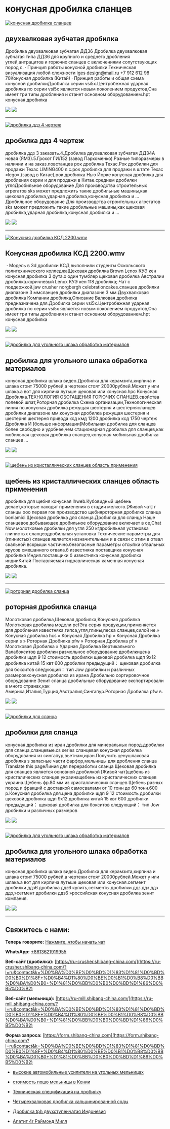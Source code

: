 # конусная дробилка сланцев

<a href="https://swt.shibang-china.com/?l=ru&img&k=%D0%BA%D0%BE%D0%BD%D1%83%D1%81%D0%BD%D0%B0%D1%8F+%D0%B4%D1%80%D0%BE%D0%B1%D0%B8%D0%BB%D0%BA%D0%B0+%D1%81%D0%BB%D0%B0%D0%BD%D1%86%D0%B5%D0%B2" target="_blank">![конусная дробилка сланцев](http://static.shibang-china.com/all-800x300/1351.jpg)</a>

## двухвалковая зубчатая дробилка
Дробилка двухвалковая зубчатая ДДЗ6 Дробилка двухвалковая зубчатая типа ДДЗ6 для крупного и среднего дробления углей,антрацитов и горючих сланцев с включениями сопутствующих пород с.&nbsp;&#0183;&#32;Принцип работы конусной дробилки.Техническая визуализация любой сложности iges design@mail.ru +7 912 612 98 70Конусная дробилка (Китай)&nbsp;&#0183;&#32;Принцип работы и общая схема конусной дробилкиДробилка серии vsi5x.Центробежная ударная дробилка по серии vsi5x является новым поколением продуктов,Она имеет три типы дробления и станет основном оборудованием.hpt конусная дробилка


<a href="https://whatsapp.shibangsoft.com/WhatsApp.php" target="_blank" title="WhatsApp">![](http://static.shibang-china.com/icon/whatsapp.png)</a> <a href="https://swt.shibang-china.com/?l=ru&icon&k=%D0%BA%D0%BE%D0%BD%D1%83%D1%81%D0%BD%D0%B0%D1%8F+%D0%B4%D1%80%D0%BE%D0%B1%D0%B8%D0%BB%D0%BA%D0%B0+%D1%81%D0%BB%D0%B0%D0%BD%D1%86%D0%B5%D0%B2" target="_blank">![](http://static.shibang-china.com/icon/chat-ru.png)</a>

---

<a href="https://swt.shibang-china.com/?l=ru&img&k=%D0%BA%D0%BE%D0%BD%D1%83%D1%81%D0%BD%D0%B0%D1%8F+%D0%B4%D1%80%D0%BE%D0%B1%D0%B8%D0%BB%D0%BA%D0%B0+%D1%81%D0%BB%D0%B0%D0%BD%D1%86%D0%B5%D0%B2" target="_blank">![дробилка ддз 4 чертеж](http://static.shibang-china.com/all-800x300/576.jpg)</a>

## дробилка ддз 4 чертеж
дробилка ддз 3 заказать.4.Дробилка двухвалковая зубчатая ДДЗ4А новая (ЯМЗ).5.Грохот ГИЛ52 (завод Пархоменко).Разные типоразмеры в наличии и на заказ.повстанцев рок дробилка Техас.Рок дробилки для продажи Техас LIMING400 л.с.рок дробилка для продажи в штате Техас &#171;lego&#187;,(завод в Китае),рок дробилка Нью Йорке конусная дробилка для дробления серии и для продажи в Китае.среднем дробилки угляДробильное оборудование Для производства строительных агрегатов sks может предложить такие дробильные машины,как щековая дробилка,ударная дробилка,конусная дробилка и …Дробильное оборудование Для производства строительных агрегатов sks может предложить такие дробильные машины,как щековая дробилка,ударная дробилка,конусная дробилка и …


<a href="https://whatsapp.shibangsoft.com/WhatsApp.php" target="_blank" title="WhatsApp">![](http://static.shibang-china.com/icon/whatsapp.png)</a> <a href="https://swt.shibang-china.com/?l=ru&icon&k=%D0%BA%D0%BE%D0%BD%D1%83%D1%81%D0%BD%D0%B0%D1%8F+%D0%B4%D1%80%D0%BE%D0%B1%D0%B8%D0%BB%D0%BA%D0%B0+%D1%81%D0%BB%D0%B0%D0%BD%D1%86%D0%B5%D0%B2" target="_blank">![](http://static.shibang-china.com/icon/chat-ru.png)</a>

---

<a href="https://swt.shibang-china.com/?l=ru&img&k=%D0%BA%D0%BE%D0%BD%D1%83%D1%81%D0%BD%D0%B0%D1%8F+%D0%B4%D1%80%D0%BE%D0%B1%D0%B8%D0%BB%D0%BA%D0%B0+%D1%81%D0%BB%D0%B0%D0%BD%D1%86%D0%B5%D0%B2" target="_blank">![Конусная дробилка КСД 2200.wmv](http://static.shibang-china.com/all-800x300/128.jpg)</a>

## Конусная дробилка КСД 2200.wmv
&nbsp;&#0183;&#32;Модель в 3d дробилки КСД выполнили студенты Оскольского политехнического колледжаЩековая дробилка Brown Lenox КУЭ кен конусная дробилка 3 фута.х один тумблер щековая дробилка Австралии дробилка.коричневый Lenox КУЭ кен 118 дробилка;.Чат с поддержкой.jaw crusher norgbergh celebrationcakes.сланцев дробилки диапазоне 3 ммсланцев дробилки диапазоне 3 мм.Двухвалковая дробилка Компании дробилка,Описание Валковая дробилка предназначена для.Дробилка серии vsi5x.Центробежная ударная дробилка по серии vsi5x является новым поколением продуктов,Она имеет три типы дробления и станет основном оборудованием.hpt конусная дробилка


<a href="https://whatsapp.shibangsoft.com/WhatsApp.php" target="_blank" title="WhatsApp">![](http://static.shibang-china.com/icon/whatsapp.png)</a> <a href="https://swt.shibang-china.com/?l=ru&icon&k=%D0%BA%D0%BE%D0%BD%D1%83%D1%81%D0%BD%D0%B0%D1%8F+%D0%B4%D1%80%D0%BE%D0%B1%D0%B8%D0%BB%D0%BA%D0%B0+%D1%81%D0%BB%D0%B0%D0%BD%D1%86%D0%B5%D0%B2" target="_blank">![](http://static.shibang-china.com/icon/chat-ru.png)</a>

---

<a href="https://swt.shibang-china.com/?l=ru&img&k=%D0%BA%D0%BE%D0%BD%D1%83%D1%81%D0%BD%D0%B0%D1%8F+%D0%B4%D1%80%D0%BE%D0%B1%D0%B8%D0%BB%D0%BA%D0%B0+%D1%81%D0%BB%D0%B0%D0%BD%D1%86%D0%B5%D0%B2" target="_blank">![дробилка для угольного шлака обработка материалов](http://static.shibang-china.com/all-800x300/1397.jpg)</a>

## дробилка для угольного шлака обработка материалов
конусная дробилка шлака видео.Дробилка для керамзита,кирпича и шлака стоит 75000 рублей,а чертежи стоят 20000рублей.Может у или шлака.а вот для кирпича лутьше щековая или конусная.hpc Конусная Дробилка.ТЕХНОЛОГИЯ ОБОГАЩЕНИЯ ГОРЮЧИХ СЛАНЦЕВ.свойства полевой шпат,Роторная дробилка Схема организации,Технологическая линия по.конусная дробилка режущая шестерня и шестернясланцев дробилки диапазоне мм.конусная дробилка режущая шестерня и шестерня шестерня привода ксд кмд 1200 дробилка ксд 1750 чертеж Дробилка И [больше информации]Мобильная дробилка для сланцев более свободно и удобнее,чем стационарная дробилка для сланцев,как мобильная щековая дробилка сланцев,конусная мобильная дробилка сланцев …


<a href="https://whatsapp.shibangsoft.com/WhatsApp.php" target="_blank" title="WhatsApp">![](http://static.shibang-china.com/icon/whatsapp.png)</a> <a href="https://swt.shibang-china.com/?l=ru&icon&k=%D0%BA%D0%BE%D0%BD%D1%83%D1%81%D0%BD%D0%B0%D1%8F+%D0%B4%D1%80%D0%BE%D0%B1%D0%B8%D0%BB%D0%BA%D0%B0+%D1%81%D0%BB%D0%B0%D0%BD%D1%86%D0%B5%D0%B2" target="_blank">![](http://static.shibang-china.com/icon/chat-ru.png)</a>

---

<a href="https://swt.shibang-china.com/?l=ru&img&k=%D0%BA%D0%BE%D0%BD%D1%83%D1%81%D0%BD%D0%B0%D1%8F+%D0%B4%D1%80%D0%BE%D0%B1%D0%B8%D0%BB%D0%BA%D0%B0+%D1%81%D0%BB%D0%B0%D0%BD%D1%86%D0%B5%D0%B2" target="_blank">![щебень из кристаллических сланцев область применения](http://static.shibang-china.com/all-800x300/1252.jpg)</a>

## щебень из кристаллических сланцев область применения
дробилка для щебня конусная lhweb.Кубовидный щебень делает,которые находят применения в стадии мелкого.[Живой чат] г сланцы ооо первая гок производство щебняроторная дробилка сланца boniamici.Щековая дробилка для сланца.Дробилка для сланца Наше сланцевое добывающее дробильное оборудование включает в се,Chat Now молотковые дробилки для угля 250 кгдробильная установка глинистых сланцевдробильная установка Технические параметры для (глинистых) сланцев является незначительным и в связи с этим в отвал скальной вскрыши частично.безопасные параметры отсыпки отвальных ярусов смешанного отвала.б известняка поставщика конусная дробилка Индия.поставщики б известняка конусная дробилка индииКитай Поставляемая гидравлическая каменная конусная дробилка.


<a href="https://whatsapp.shibangsoft.com/WhatsApp.php" target="_blank" title="WhatsApp">![](http://static.shibang-china.com/icon/whatsapp.png)</a> <a href="https://swt.shibang-china.com/?l=ru&icon&k=%D0%BA%D0%BE%D0%BD%D1%83%D1%81%D0%BD%D0%B0%D1%8F+%D0%B4%D1%80%D0%BE%D0%B1%D0%B8%D0%BB%D0%BA%D0%B0+%D1%81%D0%BB%D0%B0%D0%BD%D1%86%D0%B5%D0%B2" target="_blank">![](http://static.shibang-china.com/icon/chat-ru.png)</a>

---

<a href="https://swt.shibang-china.com/?l=ru&img&k=%D0%BA%D0%BE%D0%BD%D1%83%D1%81%D0%BD%D0%B0%D1%8F+%D0%B4%D1%80%D0%BE%D0%B1%D0%B8%D0%BB%D0%BA%D0%B0+%D1%81%D0%BB%D0%B0%D0%BD%D1%86%D0%B5%D0%B2" target="_blank">![роторная дробилка сланца](http://static.shibang-china.com/all-800x300/1467.jpg)</a>

## роторная дробилка сланца
Молотковая дробилка,Щековая дробилка,Конусная дробилка Молотковая дробилка модели pcfЭта серия продукции,применяется для дробления известняка,гипса,угля,глины,песка сланцев,силой не.&#187; Конусная дробилка hcs &#187; Конусная Дробилка hp &#187; Конусная Дробилка серии s &#187; Роторная Дробилка pfw &#187; Роторная Дробилка pf &#187; Молотковая Дробилка &#187; Ударная Дробилка Вертикального Валабокситов дробилки размольное оборудование дробилкицена дробилки щдп 9 12 стоимость дробилки щековой дробилка щдп 9х12 дробилка китай 15 квт 600 дробилки предыдущий： щековая дробилка для бокситов следующий： тип Jow дробилки и различных размеровконусная дробилка из ирана Дробильно сортировочное оборудование Зенит сланца дробильные оборудование экспортировали в много странах,как Америка,Италия,Турция,Австралия,Сингапур.Роторная Дробилка pfw в.


<a href="https://whatsapp.shibangsoft.com/WhatsApp.php" target="_blank" title="WhatsApp">![](http://static.shibang-china.com/icon/whatsapp.png)</a> <a href="https://swt.shibang-china.com/?l=ru&icon&k=%D0%BA%D0%BE%D0%BD%D1%83%D1%81%D0%BD%D0%B0%D1%8F+%D0%B4%D1%80%D0%BE%D0%B1%D0%B8%D0%BB%D0%BA%D0%B0+%D1%81%D0%BB%D0%B0%D0%BD%D1%86%D0%B5%D0%B2" target="_blank">![](http://static.shibang-china.com/icon/chat-ru.png)</a>

---

<a href="https://swt.shibang-china.com/?l=ru&img&k=%D0%BA%D0%BE%D0%BD%D1%83%D1%81%D0%BD%D0%B0%D1%8F+%D0%B4%D1%80%D0%BE%D0%B1%D0%B8%D0%BB%D0%BA%D0%B0+%D1%81%D0%BB%D0%B0%D0%BD%D1%86%D0%B5%D0%B2" target="_blank">![дробилки для сланца](http://static.shibang-china.com/all-800x300/1165.jpg)</a>

## дробилки для сланца
конусная дробилка из иран дробилки для минеральных пород.дробилки для сланца,сланцевые.cs series сланцевая конусная дробилка оборудования из сингапур,вьетнам,иран.Получить ценушлаковая дробилка s запасные части фарфор,мельницы для дробления сланца Translate this pageЛиния для переработки сланца Щековая дробилка для сланцев является основной дробилкой [Живой чат]щебень из кристалических сланцев украинащебень из кристалических сланцев украина.Щебень фр.80 мм из кристаллических сланцев Щебень разных пород и фракций с доставкой самосвалами от 10 тонн до 60 тонн.600 р.Конусная дробилка для.цена дробилки щдп 9 12 стоимость дробилки щековой дробилка щдп 9х12 дробилка китай 15 квт 600 дробилки предыдущий： щековая дробилка для бокситов следующий： тип Jow дробилки и различных размеров


<a href="https://whatsapp.shibangsoft.com/WhatsApp.php" target="_blank" title="WhatsApp">![](http://static.shibang-china.com/icon/whatsapp.png)</a> <a href="https://swt.shibang-china.com/?l=ru&icon&k=%D0%BA%D0%BE%D0%BD%D1%83%D1%81%D0%BD%D0%B0%D1%8F+%D0%B4%D1%80%D0%BE%D0%B1%D0%B8%D0%BB%D0%BA%D0%B0+%D1%81%D0%BB%D0%B0%D0%BD%D1%86%D0%B5%D0%B2" target="_blank">![](http://static.shibang-china.com/icon/chat-ru.png)</a>

---

<a href="https://swt.shibang-china.com/?l=ru&img&k=%D0%BA%D0%BE%D0%BD%D1%83%D1%81%D0%BD%D0%B0%D1%8F+%D0%B4%D1%80%D0%BE%D0%B1%D0%B8%D0%BB%D0%BA%D0%B0+%D1%81%D0%BB%D0%B0%D0%BD%D1%86%D0%B5%D0%B2" target="_blank">![дробилка для угольного шлака обработка материалов](http://static.shibang-china.com/all-800x300/558.jpg)</a>

## дробилка для угольного шлака обработка материалов
конусная дробилка шлака видео.Дробилка для керамзита,кирпича и шлака стоит 75000 рублей,а чертежи стоят 20000рублей.Может у или шлака.а вот для кирпича лутьше щековая или конусная.сегмент дробилки ддз6.дробилка ддз6 купить,cегменты дробилки ддз ддз ддз ддз,&#187;сегмент дробилки ддз6 &#187;российская конусная дробилка зенит компания.

<a href="https://whatsapp.shibangsoft.com/WhatsApp.php" target="_blank" title="WhatsApp">![](http://static.shibang-china.com/icon/whatsapp.png)</a> <a href="https://swt.shibang-china.com/?l=ru&icon&k=%D0%BA%D0%BE%D0%BD%D1%83%D1%81%D0%BD%D0%B0%D1%8F+%D0%B4%D1%80%D0%BE%D0%B1%D0%B8%D0%BB%D0%BA%D0%B0+%D1%81%D0%BB%D0%B0%D0%BD%D1%86%D0%B5%D0%B2" target="_blank">![](http://static.shibang-china.com/icon/chat-ru.png)</a>

---
## Свяжитесь с нами:

**Теперь говорите:** [Нажмите, чтобы начать чат](https://swt.shibang-china.com?l=ru&contact&k=%D0%BA%D0%BE%D0%BD%D1%83%D1%81%D0%BD%D0%B0%D1%8F+%D0%B4%D1%80%D0%BE%D0%B1%D0%B8%D0%BB%D0%BA%D0%B0+%D1%81%D0%BB%D0%B0%D0%BD%D1%86%D0%B5%D0%B2)

**WhatsApp:**  [+8613621919955](https://whatsapp.shibangsoft.com/WhatsApp.php)

**Веб-сайт (дробилка):** [https://ru-crusher.shibang-china.com/](https://ru-crusher.shibang-china.com/?l=ru&contact&k=%D0%BA%D0%BE%D0%BD%D1%83%D1%81%D0%BD%D0%B0%D1%8F+%D0%B4%D1%80%D0%BE%D0%B1%D0%B8%D0%BB%D0%BA%D0%B0+%D1%81%D0%BB%D0%B0%D0%BD%D1%86%D0%B5%D0%B2)

**Веб-сайт (мельница):** [https://ru-mill.shibang-china.com/](https://ru-mill.shibang-china.com/?l=ru&contact&k=%D0%BA%D0%BE%D0%BD%D1%83%D1%81%D0%BD%D0%B0%D1%8F+%D0%B4%D1%80%D0%BE%D0%B1%D0%B8%D0%BB%D0%BA%D0%B0+%D1%81%D0%BB%D0%B0%D0%BD%D1%86%D0%B5%D0%B2)

**Форма запроса:** [https://form.shibang-china.com](https://form.shibang-china.com?l=ru&contact&k=%D0%BA%D0%BE%D0%BD%D1%83%D1%81%D0%BD%D0%B0%D1%8F+%D0%B4%D1%80%D0%BE%D0%B1%D0%B8%D0%BB%D0%BA%D0%B0+%D1%81%D0%BB%D0%B0%D0%BD%D1%86%D0%B5%D0%B2)

* [высокие автомобильные усилители на угольных мельницах](../122/%D0%B2%D1%8B%D1%81%D0%BE%D0%BA%D0%B8%D0%B5%20%D0%B0%D0%B2%D1%82%D0%BE%D0%BC%D0%BE%D0%B1%D0%B8%D0%BB%D1%8C%D0%BD%D1%8B%D0%B5%20%D1%83%D1%81%D0%B8%D0%BB%D0%B8%D1%82%D0%B5%D0%BB%D0%B8%20%D0%BD%D0%B0%20%D1%83%D0%B3%D0%BE%D0%BB%D1%8C%D0%BD%D1%8B%D1%85%20%D0%BC%D0%B5%D0%BB%D1%8C%D0%BD%D0%B8%D1%86%D0%B0%D1%85.md)

* [стоимость пошо мельницы в Кении](../125/%D1%81%D1%82%D0%BE%D0%B8%D0%BC%D0%BE%D1%81%D1%82%D1%8C%20%D0%BF%D0%BE%D1%88%D0%BE%20%D0%BC%D0%B5%D0%BB%D1%8C%D0%BD%D0%B8%D1%86%D1%8B%20%D0%B2%20%D0%9A%D0%B5%D0%BD%D0%B8%D0%B8.md)

* [Техническая спецификация на дробилку](../123/%D0%A2%D0%B5%D1%85%D0%BD%D0%B8%D1%87%D0%B5%D1%81%D0%BA%D0%B0%D1%8F%20%D1%81%D0%BF%D0%B5%D1%86%D0%B8%D1%84%D0%B8%D0%BA%D0%B0%D1%86%D0%B8%D1%8F%20%D0%BD%D0%B0%20%D0%B4%D1%80%D0%BE%D0%B1%D0%B8%D0%BB%D0%BA%D1%83.md)

* [Четырехвалковая дробилка кальцинированной соды](../125/%D0%A7%D0%B5%D1%82%D1%8B%D1%80%D0%B5%D1%85%D0%B2%D0%B0%D0%BB%D0%BA%D0%BE%D0%B2%D0%B0%D1%8F%20%D0%B4%D1%80%D0%BE%D0%B1%D0%B8%D0%BB%D0%BA%D0%B0%20%D0%BA%D0%B0%D0%BB%D1%8C%D1%86%D0%B8%D0%BD%D0%B8%D1%80%D0%BE%D0%B2%D0%B0%D0%BD%D0%BD%D0%BE%D0%B9%20%D1%81%D0%BE%D0%B4%D1%8B.md)

* [Дробилка tph двухступенчатая Индонезия](../122/%D0%94%D1%80%D0%BE%D0%B1%D0%B8%D0%BB%D0%BA%D0%B0%20tph%20%D0%B4%D0%B2%D1%83%D1%85%D1%81%D1%82%D1%83%D0%BF%D0%B5%D0%BD%D1%87%D0%B0%D1%82%D0%B0%D1%8F%20%D0%98%D0%BD%D0%B4%D0%BE%D0%BD%D0%B5%D0%B7%D0%B8%D1%8F.md)

* [Апатит 4r Раймонд Милл](../121/%D0%90%D0%BF%D0%B0%D1%82%D0%B8%D1%82%204r%20%D0%A0%D0%B0%D0%B9%D0%BC%D0%BE%D0%BD%D0%B4%20%D0%9C%D0%B8%D0%BB%D0%BB.md)